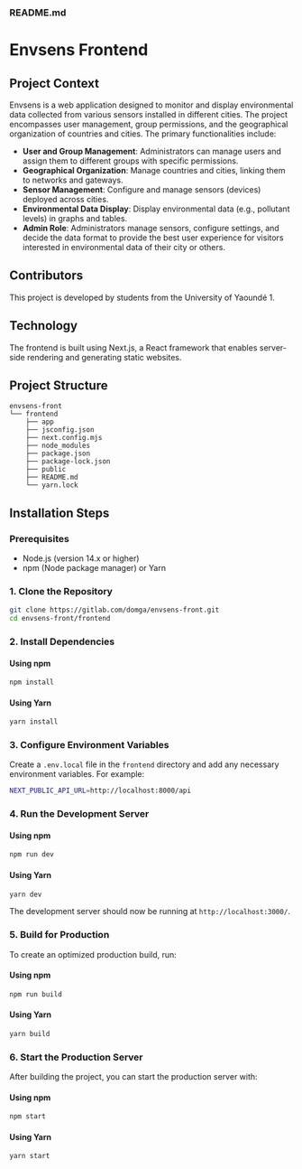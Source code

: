 ### README.md

# Envsens Frontend

## Project Context

Envsens is a web application designed to monitor and display environmental data collected from various sensors installed in different cities. The project encompasses user management, group permissions, and the geographical organization of countries and cities. The primary functionalities include:

- **User and Group Management**: Administrators can manage users and assign them to different groups with specific permissions.
- **Geographical Organization**: Manage countries and cities, linking them to networks and gateways.
- **Sensor Management**: Configure and manage sensors (devices) deployed across cities.
- **Environmental Data Display**: Display environmental data (e.g., pollutant levels) in graphs and tables.
- **Admin Role**: Administrators manage sensors, configure settings, and decide the data format to provide the best user experience for visitors interested in environmental data of their city or others.

## Contributors

This project is developed by students from the University of Yaoundé 1.

## Technology

The frontend is built using Next.js, a React framework that enables server-side rendering and generating static websites.

## Project Structure

```
envsens-front
└── frontend
    ├── app
    ├── jsconfig.json
    ├── next.config.mjs
    ├── node_modules
    ├── package.json
    ├── package-lock.json
    ├── public
    ├── README.md
    └── yarn.lock
```

## Installation Steps

### Prerequisites

- Node.js (version 14.x or higher)
- npm (Node package manager) or Yarn

### 1. Clone the Repository

```sh
git clone https://gitlab.com/domga/envsens-front.git
cd envsens-front/frontend
```

### 2. Install Dependencies

#### Using npm

```sh
npm install
```

#### Using Yarn

```sh
yarn install
```

### 3. Configure Environment Variables

Create a `.env.local` file in the `frontend` directory and add any necessary environment variables. For example:

```sh
NEXT_PUBLIC_API_URL=http://localhost:8000/api
```

### 4. Run the Development Server

#### Using npm

```sh
npm run dev
```

#### Using Yarn

```sh
yarn dev
```

The development server should now be running at `http://localhost:3000/`.

### 5. Build for Production

To create an optimized production build, run:

#### Using npm

```sh
npm run build
```

#### Using Yarn

```sh
yarn build
```

### 6. Start the Production Server

After building the project, you can start the production server with:

#### Using npm

```sh
npm start
```

#### Using Yarn

```sh
yarn start
```

